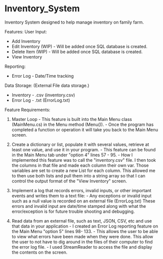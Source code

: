 # Inventory_System
Inventory System designed to help manage inventory on family farm.

Features:
User Input:
  - Add Inventory
  - Edit Inventory (WIP) - Will be added once SQL database is created.
  - Delete Item (WIP) - Will be added once SQL database is created.
  - View Inventory

Reporting:
  - Error Log - Date/Time tracking
    
Data Storage: (External File data storage.)
  - Inventory - .csv (inventory.csv)
  - Error Log - .txt (ErrorLog.txt)


Feature Requirements:

  1. Master Loop
    - This feature is built into the Main Menu class (MainMenu.cs) in the Menu method (Menu()).
    - Once the program has completed a function or operation it will take you back to the Main Menu screen.
    
  2. Create a dictionary or list, populate it with several values, retrieve at least one value, and use it in your program.
    - This feature can be found in the Main Menu tab under "option 4" lines 57 - 95.
    - How I implemented this feature was to call the "inventory.csv" file. I then took the columns in that file and made each column their own var. Those variables are       set to create a new List<string> for each column. This allowed me to then use both lists and pull them into a string array so that I can control the output             format of the "View Inventory" screen.
  
  3. Implement a log that records errors, invalid inputs, or other important events and writes them to a text file:
    - Any exceptions or invalid input such as a null value is recorded on an external file (ErrorLog.txt) These errors and invalid input are date/time stamped along         with what the error/exception is for future trouble shooting and debugging.
  
  4. Read data from an external file, such as text, JSON, CSV, etc and use that data in your application
    - I created an Error Log reporting feature on the Main Menu "option 5" lines 98- 133.
    - This allows the user to be able to view what errors have been made when they were done. This allow the user to not have to dig around in the files of their             computer to find the error log file.
    - I used StreamReader to access the file and display the contents on the screen. 
      
  
